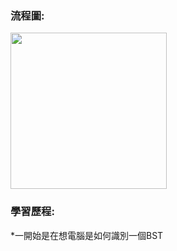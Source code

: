 ### 流程圖:

<img src='https://github.com/OPlobo/Learning/blob/master/idea/Untitled%20Diagram%20(1).jpg' height=250 weight =250>


### 學習歷程:
*一開始是在想電腦是如何識別一個BST
